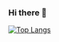 ### Hi there 👋

[![Top Langs](https://github-readme-stats.vercel.app/api/top-langs/?username=pantyetta)](https://github.com/anuraghazra/github-readme-stats)
<!--
**pantyetta/pantyetta** is a ✨ _special_ ✨ repository because its `README.md` (this file) appears on your GitHub profile.

Here are some ideas to get you started:

- 🔭 I’m currently working on ...
- 🌱 I’m currently learning ...
- 👯 I’m looking to collaborate on ...
- 🤔 I’m looking for help with ...
- 💬 Ask me about ...
- 📫 How to reach me: ...
- 😄 Pronouns: ...
- ⚡ Fun fact: ...
-->
